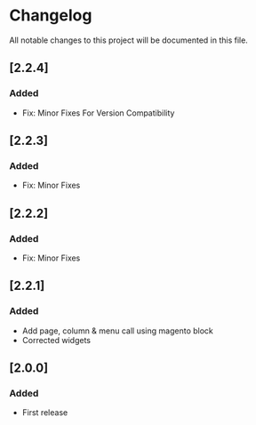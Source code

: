 # Changelog
All notable changes to this project will be documented in this file.

## [2.2.4]
### Added
- Fix: Minor Fixes For Version Compatibility

## [2.2.3]
### Added
- Fix: Minor Fixes

## [2.2.2]
### Added
- Fix: Minor Fixes

## [2.2.1]
### Added
- Add page, column & menu call using magento block
- Corrected widgets

## [2.0.0]
### Added
- First release